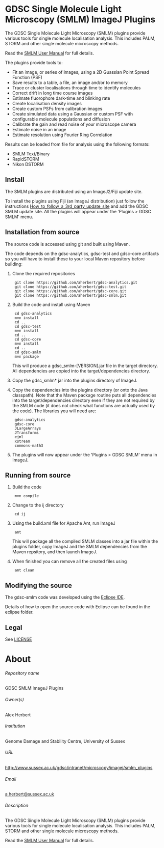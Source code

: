 GDSC Single Molecule Light Microscopy (SMLM) ImageJ Plugins
===========================================================

The GDSC Single Molecule Light Microscopy (SMLM) plugins provide various tools
for single molecule localisation analysis. This includes PALM, STORM and other
single molecule microscopy methods.

Read the [SMLM User Manual](SMLM.odt) for full details.

The plugins provide tools to:

- Fit an image, or series of images, using a 2D Guassian Point Spread Function
(PSF)
- Save results to a table, a file, an image and/or to memory
- Trace or cluster localisations through time to identify molecules
- Correct drift in long time course images
- Estimate fluorophore dark-time and blinking rate
- Create localisation density images
- Create custom PSFs from calibration images
- Create simulated data using a Gaussian or custom PSF with configurable 
molecule populations and diffusion
- Calibrate the gain and read noise of your microscope camera
- Estimate noise in an image
- Estimate resolution using Fourier Ring Correlation

Results can be loaded from file for analysis using the following formats:

- SMLM Text/Binary
- RapidSTORM
- Nikon DSTORM


Install
-------

The SMLM plugins are distributed using an ImageJ2/Fiji update site. 

To install the plugins using Fiji (an ImageJ distribution) just follow the
instructions [How_to_follow_a_3rd_party_update_site](http://fiji.sc/How_to_follow_a_3rd_party_update_site)
and add the GDSC SMLM update site. All the plugins will appear under the 'Plugins > GDSC SMLM' menu.


Installation from source
------------------------

The source code is accessed using git and built using Maven. 

The code depends on the gdsc-analytics, gdsc-test and gdsc-core artifacts so 
you will have to install these to your local Maven repository before building:

1. Clone the required repositories

        git clone https://github.com/aherbert/gdsc-analytics.git
        git clone https://github.com/aherbert/gdsc-test.git
        git clone https://github.com/aherbert/gdsc-core.git
        git clone https://github.com/aherbert/gdsc-smlm.git

2. Build the code and install using Maven

        cd gdsc-analytics
        mvn install
        cd ..
        cd gdsc-test
        mvn install
        cd ..
        cd gdsc-core
        mvn install
        cd ..
        cd gdsc-smlm
        mvn package

	This will produce a gdsc_smlm-[VERSION].jar file in the target directory. 
	All dependencies are copied into the target/dependencies directory.

3. Copy the gdsc_smlm* jar into the plugins directory of ImageJ. 

4. Copy the dependencies into the plugins directory (or onto the Java
classpath). Note that the Maven package routine puts all dependencies into
the target/dependencies directory even if they are not required by the SMLM code
(it does not check what functions are actually used by the code). The libraries
you will need are:
  
        gdsc-analytics
        gdsc-core
        JLargeArrays
        JTransforms
        ejml
        xstream
        commons-math3

5. The plugins will now appear under the 'Plugins > GDSC SMLM' menu in ImageJ.


Running from source
-------------------

1. Build the code

        mvn compile

2. Change to the ij directory

        cd ij

3. Using the build.xml file for Apache Ant, run ImageJ

        ant

	This will package all the compiled SMLM classes into a jar file within the
	plugins folder, copy ImageJ and the SMLM dependencies from the Maven 
	repsitory, and then launch ImageJ.

4. When finished you can remove all the created files using

        ant clean


Modifying the source
--------------------

The gdsc-smlm code was developed using the [Eclipse IDE](https://eclipse.org/).

Details of how to open the source code with Eclipse can be found in the eclipse
folder.


Legal
-----

See [LICENSE](LICENSE.txt)


# About #

###### Repository name ######
GDSC SMLM ImageJ Plugins

###### Owner(s) ######
Alex Herbert

###### Institution ######
Genome Damage and Stability Centre, University of Sussex

###### URL ######
http://www.sussex.ac.uk/gdsc/intranet/microscopy/imagej/smlm_plugins

###### Email ######
a.herbert@sussex.ac.uk

###### Description ######
The GDSC Single Molecule Light Microscopy (SMLM) plugins provide various tools
for single molecule localisation analysis. This includes PALM, STORM and other
single molecule microscopy methods. 

Read the [SMLM User Manual](SMLM.odt) for full details.
